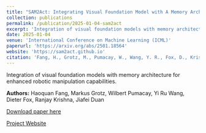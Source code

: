```yaml
---
title: "SAM2Act: Integrating Visual Foundation Model with A Memory Architecture for Robotic Manipulation"
collection: publications
permalink: /publication/2025-01-04-sam2act
excerpt: 'Integration of visual foundation models with memory architecture for enhanced robotic manipulation capabilities.'
date: 2025-01-04
venue: 'International Conference on Machine Learning (ICML)'
paperurl: 'https://arxiv.org/abs/2501.18564'
website: 'https://sam2act.github.io'
citation: 'Fang, H., Grotz, M., Pumacay, W., Wang, Y. R., Fox, D., Krishna, R., & Duan, J. (2025). SAM2Act: Integrating Visual Foundation Model with A Memory Architecture for Robotic Manipulation. <i>International Conference on Machine Learning (ICML)</i>.'
---
```

Integration of visual foundation models with memory architecture for enhanced robotic manipulation capabilities.

**Authors:** Haoquan Fang, Markus Grotz, Wilbert Pumacay, Yi Ru Wang, Dieter Fox, Ranjay Krishna, Jiafei Duan

[Download paper here](https://arxiv.org/abs/2501.18564)

[Project Website](https://sam2act.github.io) 